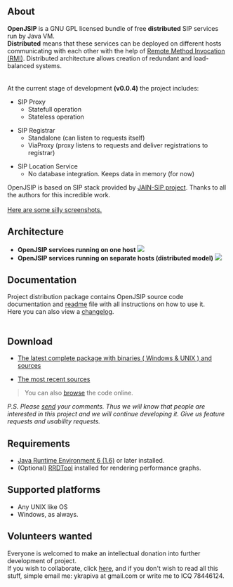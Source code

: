 ## About ##

**OpenJSIP** is a GNU GPL licensed bundle of free **distributed** SIP services run by Java VM.<br>
<b>Distributed</b> means that these services can be deployed on different hosts communicating with each other with the help of <a href='http://java.sun.com/javase/technologies/core/basic/rmi/index.jsp'>Remote Method Invocation (RMI)</a>. Distributed architecture allows creation of redundant and load-balanced systems.<br>
<br>
<br>
At the current stage of development <b>(v0.0.4)</b> the project includes:<br>
<ul><li>SIP Proxy<br>
<ul><li>Statefull operation<br>
</li><li>Stateless operation</li></ul></li></ul>

<ul><li>SIP Registrar<br>
<ul><li>Standalone (can listen to requests itself)<br>
</li><li>ViaProxy (proxy listens to requests and deliver registrations to registrar)</li></ul></li></ul>

<ul><li>SIP Location Service<br>
<ul><li>No database integration. Keeps data in memory (for now)</li></ul></li></ul>

OpenJSIP is based on SIP stack provided by <a href='http://code.google.com/p/jain-sip/'>JAIN-SIP project</a>. Thanks to all the authors for this incredible work.<br>
<br>
<a href='http://code.google.com/p/openjsip/wiki/Screenshots'>Here are some silly screenshots.</a>

<h2>Architecture</h2>

<ul><li><b>OpenJSIP services running on one host</b>
<img src='http://openjsip.googlecode.com/svn/res/Drawing1.png' />
</li><li><b>OpenJSIP services running on separate hosts (distributed model)</b>
<img src='http://openjsip.googlecode.com/svn/res/Drawing2.png' /></li></ul>

<h2>Documentation</h2>

Project distribution package contains OpenJSIP source code documentation and <a href='http://code.google.com/p/openjsip/source/browse/readme.txt'>readme</a> file with all instructions on how to use it.<br>
Here you can also view a <a href='http://code.google.com/p/openjsip/source/browse/changelog.txt'>changelog</a>.<br>
<br>
<h2>Download</h2>
<ul><li><a href='http://code.google.com/p/openjsip/downloads/list'>The latest complete package with binaries ( Windows &amp; UNIX ) and sources</a></li></ul>

<ul><li><a href='http://code.google.com/p/openjsip/source/checkout'>The most recent sources</a>
</li></ul><blockquote>You can also <a href='http://code.google.com/p/openjsip/source/browse/'>browse</a> the code online.</blockquote>

<i>P.S. Please <a href='http://code.google.com/p/openjsip/issues/list'>send</a> your comments. Thus we will know that people are interested in this project and we will continue developing it. Give us feature requests and usability requests.</i>

<h2>Requirements</h2>
<ul><li><a href='http://java.sun.com/'>Java Runtime Environment 6 (1.6)</a> or later installed.<br>
</li><li>(Optional) <a href='http://oss.oetiker.ch/rrdtool/'>RRDTool</a> installed for rendering performance graphs.</li></ul>

<h2>Supported platforms</h2>
<ul><li>Any UNIX like OS<br>
</li><li>Windows, as always.</li></ul>

<h2>Volunteers wanted</h2>
Everyone is welcomed to make an intellectual donation into further development of project.<br>
If you wish to collaborate, click <a href='http://code.google.com/p/support/wiki/HowToJoinAProject'>here</a>, and if you don't wish to read all this stuff, simple email me: ykrapiva at gmail.com or write me to ICQ 78446124.<br>
